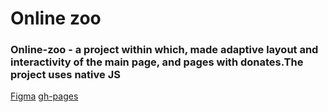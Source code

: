 # Online zoo
### Online-zoo - a project within which, made adaptive layout and interactivity of the main page, and pages with donates.The project uses native JS
[Figma](https://www.figma.com/file/ypzT9idgAILaSRVRmDAJxn/online-zoo-3-weeks)
[gh-pages](https://vyacheslavmusiienko.github.io/online-zoo/online-zoo/)
